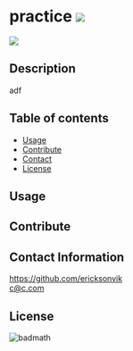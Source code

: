 
  # practice ![](https://img.shields.io/github/languages/count/ericksonvik/practice)

  ![](https://img.shields.io/github/languages/top/ericksonvik/practice)

  ## Description 
  adf

  ## Table of contents
  - [Usage](#usage)
  - [Contribute](#contribute)
  - [Contact](#contact)
  - [License](#license)

  ## Usage
  

  ## Contribute
  

  ## Contact Information
  https://github.com/ericksonvik </br>
  [c@c.com](mailto:c@c.com) </br>
  

  ## License
  ![badmath](https://img.shields.io/github/license/ericksonvik/practice)

